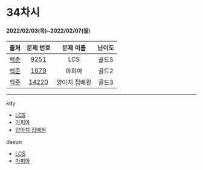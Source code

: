 # 34차시
#### 2022/02/03(목)~2022/02/07(월)

|               출처               |                   문제 번호                    |     문제 이름      | 난이도 |
| :------------------------------: | :--------------------------------------------: | :----------------: | :----: |
| [백준](https://www.acmicpc.net/) | [9251](https://www.acmicpc.net/problem/9251) | LCS | 골드5  |
| [백준](https://www.acmicpc.net/) | [1079](https://www.acmicpc.net/problem/1079) | 마피아 | 골드2 |
| [백준](https://www.acmicpc.net/) | [14220](https://www.acmicpc.net/problem/14220) | 양아치 집배원 | 골드3 |

---

kdy
- [LCS](https://tropical-couch-e39.notion.site/LCS-eb8351a3c2ad48059fb3e2c1071b3026)
- [마피아](https://tropical-couch-e39.notion.site/7147ae084a7f4e1394583bd32c193058)
- [양아치 집배원](https://tropical-couch-e39.notion.site/c856426d37c74b62bf65adc1026224ff)


daeun
- [LCS](https://hoonycode.notion.site/LCS-8eabe7ac76614049b409ae9c0b62a4c7)
- [마피아](https://hoonycode.notion.site/fb19788e7db8490fa36793ae26c3d2a6)
